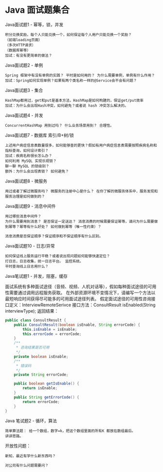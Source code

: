 # Java 面试题集合


Java面试题1 - 幂等，锁，并发

    积分兑换奖励，每个人只能兑换一个，如何保证每个人用户只能兑换一个奖励？
    （前端loading页面）
    （多次HTTP请求）
    （数据库幂等）
    加试：有没有更简单的做法？

Java面试题2 - 单例

    Spring 框架中有没有单例的实践？ 平时是如何用的？ 为什么需要单例，单例有什么作用？ 
    加试：Spring如何实现单例？如果有两个类名称一样的@Service会不会有问题？

Java面试题3 - 集合

    HashMap都用过，get和put是基本方法，HashMap是如何构建的，保证get/put效率
    加试：为什么会出现Hash冲突，如何避免？或者说 hash 冲突怎么解决的。


Java面试题4 - 并发

    ConcurrentHashMap 用到过吗？ 什么业务场景用到？ 合理性。

Java面试题7 - 数据库 索引/B+树/锁

    上述用户病症信息表数量很多，如何能够查的更快？假如有用户病症信息表需要按照疾病名称和指标查询，如何设计索引？ 
    加试：疾病名称很长怎么办？
    如何利用 MySQL 实现乐观锁？
    聊一聊 MySQL 的锁级别？ 
    额外：为什么会出现表锁？ 如何避免？


Java面试题8 - 微服务
    
    用过或者了解过微服务吗？ 微服务的注册中心是什么？ 在你了解的微服务体系中，服务发现和服务治理是如何做到的？

Java面试题9 - 消息中间件

    用过哪些消息中间件？ 
    为什么需要用到消息？ 是否保证一定送达？ 消息消费的时候需要保证幂等，请问为什么需要做到幂等？幂等有什么好处？ 如何做到幂等（唯一性约束）？

    消息消费是否保证顺序？保证顺序和不保证顺序有什么区别。

Java面试题10 - 日志/异常

    如何保证线上服务运行平稳？或者说出现问题如何能够快速定位？
    打日志，日志收集，统一日志平台。 监控系统。
    平时查询线上日志用什么？

Java笔试题1 - 并发，阻塞，缓存

面试系统有多种面试途径（音频、视频、人机对话等），假如每种面试途径的可用性需要通过调用远程服务获取。 在外部资源环境不变情况下，请编写一个方法以最短响应时间获得尽可能多的可用面试途径列表。
假定面试途径的可用性咨询接口定义：InterviewRemoteSerivce 接口方法：ConsultResult isEnabled(String interviewType); 返回结果：

```java
public class ConsultResult {
    public ConsultResult(boolean isEnable, String errorCode) {
        this.isEnable = isEnable;
        this.errorCode = errorCode;
    }
    /**
     * 咨询结果是否可用
     */
    private boolean isEnable;
    /**
     * 错误码
     */
    private String errorCode;

    public boolean getIsEnable() {
        return isEnable;
    }
    public String getErrorCode() {
        return errorCode;
    }
}
```

Java 笔试题2 - 循环，算法

    简单算法题： 给一个数组，数字=k，把这个数组里面的所有K 都放在数组最后。
    讲讲思路。

开放性问题：

    新知，最近有学什么新东西吗？

    对公司有什么问题需要问？

